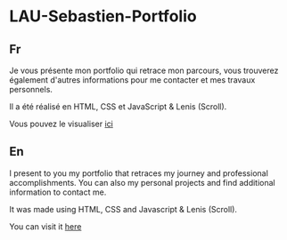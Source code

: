 # LAU-Sebastien-Portfolio

## Fr

Je vous présente mon portfolio qui retrace mon parcours, vous trouverez également d'autres informations pour me contacter et mes travaux personnels.

Il a été réalisé en HTML, CSS et JavaScript & Lenis (Scroll).

Vous pouvez le visualiser [ici](https://seblau02.github.io/Portefolio-Sebastien_Lau/)

## En

I present to you my portfolio that retraces my journey and professional accomplishments. You can also my personal projects and find additional information to contact me.

It was made using HTML, CSS and Javascript & Lenis (Scroll).

You can visit it [here](https://seblau02.github.io/Portefolio-Sebastien_Lau/)
